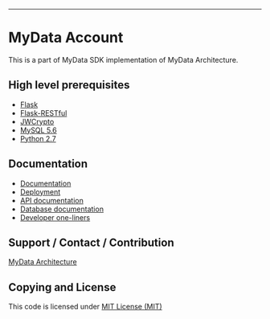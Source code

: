 
---

# MyData Account
This is a part of MyData SDK implementation of MyData Architecture.

## High level prerequisites
- [Flask](http://flask.pocoo.org/)
- [Flask-RESTful](http://flask-restful.readthedocs.io)
- [JWCrypto](https://jwcrypto.readthedocs.io/en/stable/)
- [MySQL 5.6](https://www.mysql.com/)
- [Python 2.7](https://www.python.org/download/releases/2.7/)

## Documentation
- [Documentation ](doc/)
- [Deployment](doc/deployment.md)
- [API documentation](doc/api/)
- [Database documentation](doc/database/)
- [Developer one-liners](doc/developer_oneliners.md)

## Support / Contact / Contribution
[MyData Architecture](https://github.com/mydata-sdk/mydata-stack-1.x)

## Copying and License
This code is licensed under [MIT License (MIT)](LICENSE)
